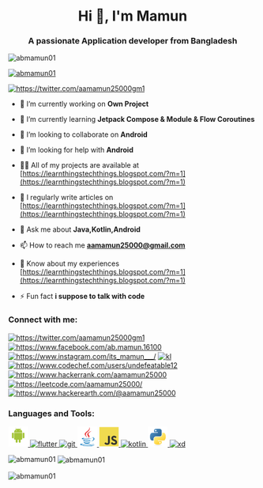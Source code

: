<h1 align="center">Hi 👋, I'm Mamun</h1>
<h3 align="center">A passionate Application developer from Bangladesh</h3>

<p align="left"> <img src="https://komarev.com/ghpvc/?username=abmamun01&label=Profile%20views&color=0e75b6&style=flat" alt="abmamun01" /> </p>

<p align="left"> <a href="https://github.com/ryo-ma/github-profile-trophy"><img src="https://github-profile-trophy.vercel.app/?username=abmamun01" alt="abmamun01" /></a> </p>

<p align="left"> <a href="https://twitter.com/https://twitter.com/aamamun25000gm1" target="blank"><img src="https://img.shields.io/twitter/follow/https://twitter.com/aamamun25000gm1?logo=twitter&style=for-the-badge" alt="https://twitter.com/aamamun25000gm1" /></a> </p>

- 🔭 I’m currently working on **Own Project**

- 🌱 I’m currently learning **Jetpack Compose & Module & Flow Coroutines**

- 👯 I’m looking to collaborate on **Android**

- 🤝 I’m looking for help with **Android**

- 👨‍💻 All of my projects are available at [https://learnthingstechthings.blogspot.com/?m=1](https://learnthingstechthings.blogspot.com/?m=1)

- 📝 I regularly write articles on [https://learnthingstechthings.blogspot.com/?m=1](https://learnthingstechthings.blogspot.com/?m=1)

- 💬 Ask me about **Java,Kotlin,Android**

- 📫 How to reach me **aamamun25000@gmail.com**

- 📄 Know about my experiences [https://learnthingstechthings.blogspot.com/?m=1](https://learnthingstechthings.blogspot.com/?m=1)

- ⚡ Fun fact **i suppose to talk with code**

<h3 align="left">Connect with me:</h3>
<p align="left">
<a href="https://twitter.com/https://twitter.com/aamamun25000gm1" target="blank"><img align="center" src="https://raw.githubusercontent.com/rahuldkjain/github-profile-readme-generator/master/src/images/icons/Social/twitter.svg" alt="https://twitter.com/aamamun25000gm1" height="30" width="40" /></a>
<a href="https://fb.com/https://www.facebook.com/ab.mamun.16100" target="blank"><img align="center" src="https://raw.githubusercontent.com/rahuldkjain/github-profile-readme-generator/master/src/images/icons/Social/facebook.svg" alt="https://www.facebook.com/ab.mamun.16100" height="30" width="40" /></a>
<a href="https://instagram.com/https://www.instagram.com/its_mamun___/" target="blank"><img align="center" src="https://raw.githubusercontent.com/rahuldkjain/github-profile-readme-generator/master/src/images/icons/Social/instagram.svg" alt="https://www.instagram.com/its_mamun___/" height="30" width="40" /></a>
<a href="https://medium.com/kl" target="blank"><img align="center" src="https://raw.githubusercontent.com/rahuldkjain/github-profile-readme-generator/master/src/images/icons/Social/medium.svg" alt="kl" height="30" width="40" /></a>
<a href="https://www.codechef.com/users/https://www.codechef.com/users/undefeatable12" target="blank"><img align="center" src="https://cdn.jsdelivr.net/npm/simple-icons@3.1.0/icons/codechef.svg" alt="https://www.codechef.com/users/undefeatable12" height="30" width="40" /></a>
<a href="https://www.hackerrank.com/https://www.hackerrank.com/aamamun25000" target="blank"><img align="center" src="https://raw.githubusercontent.com/rahuldkjain/github-profile-readme-generator/master/src/images/icons/Social/hackerrank.svg" alt="https://www.hackerrank.com/aamamun25000" height="30" width="40" /></a>
<a href="https://www.leetcode.com/https://leetcode.com/aamamun25000/" target="blank"><img align="center" src="https://raw.githubusercontent.com/rahuldkjain/github-profile-readme-generator/master/src/images/icons/Social/leet-code.svg" alt="https://leetcode.com/aamamun25000/" height="30" width="40" /></a>
<a href="https://www.hackerearth.com/https://www.hackerearth.com/@aamamun25000" target="blank"><img align="center" src="https://raw.githubusercontent.com/rahuldkjain/github-profile-readme-generator/master/src/images/icons/Social/hackerearth.svg" alt="https://www.hackerearth.com/@aamamun25000" height="30" width="40" /></a>
</p>

<h3 align="left">Languages and Tools:</h3>
<p align="left"> <a href="https://developer.android.com" target="_blank" rel="noreferrer"> <img src="https://raw.githubusercontent.com/devicons/devicon/master/icons/android/android-original-wordmark.svg" alt="android" width="40" height="40"/> </a> <a href="https://flutter.dev" target="_blank" rel="noreferrer"> <img src="https://www.vectorlogo.zone/logos/flutterio/flutterio-icon.svg" alt="flutter" width="40" height="40"/> </a> <a href="https://git-scm.com/" target="_blank" rel="noreferrer"> <img src="https://www.vectorlogo.zone/logos/git-scm/git-scm-icon.svg" alt="git" width="40" height="40"/> </a> <a href="https://www.java.com" target="_blank" rel="noreferrer"> <img src="https://raw.githubusercontent.com/devicons/devicon/master/icons/java/java-original.svg" alt="java" width="40" height="40"/> </a> <a href="https://developer.mozilla.org/en-US/docs/Web/JavaScript" target="_blank" rel="noreferrer"> <img src="https://raw.githubusercontent.com/devicons/devicon/master/icons/javascript/javascript-original.svg" alt="javascript" width="40" height="40"/> </a> <a href="https://kotlinlang.org" target="_blank" rel="noreferrer"> <img src="https://www.vectorlogo.zone/logos/kotlinlang/kotlinlang-icon.svg" alt="kotlin" width="40" height="40"/> </a> <a href="https://www.python.org" target="_blank" rel="noreferrer"> <img src="https://raw.githubusercontent.com/devicons/devicon/master/icons/python/python-original.svg" alt="python" width="40" height="40"/> </a> <a href="https://www.adobe.com/products/xd.html" target="_blank" rel="noreferrer"> <img src="https://cdn.worldvectorlogo.com/logos/adobe-xd.svg" alt="xd" width="40" height="40"/> </a> </p>

<p><img align="left" src="https://github-readme-stats.vercel.app/api/top-langs?username=abmamun01&show_icons=true&locale=en&layout=compact" alt="abmamun01" /></p>

<p>&nbsp;<img align="center" src="https://github-readme-stats.vercel.app/api?username=abmamun01&show_icons=true&locale=en" alt="abmamun01" /></p>

<p><img align="center" src="https://github-readme-streak-stats.herokuapp.com/?user=abmamun01&" alt="abmamun01" /></p>

